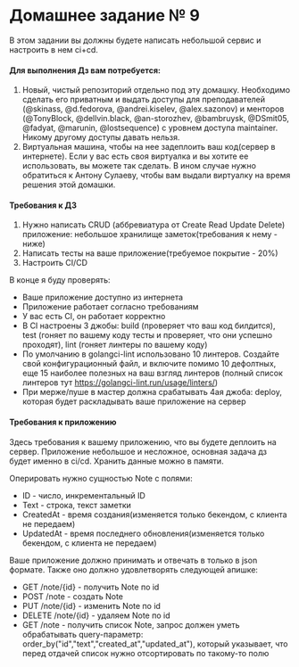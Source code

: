 # Домашнее задание № 9

В этом задании вы должны будете написать небольшой сервис и настроить в нем ci+cd.

#### Для выполнения Дз вам потребуется:

1) Новый, чистый репозиторий отдельно под эту домашку.
 Необходимо сделать его приватным и выдать доступы для преподавателей (@skinass, @d.fedorova, @andrei.kiselev, @alex.sazonov) и менторов (@TonyBlock, @dellvin.black, @an-storozhev, @bambruysk, @DSmit05, @fadyat, @marunin, @lostsequence) с уровнем доступа maintainer. Никому другому доступы давать нельзя.
2) Виртуальная машина, чтобы на нее задеплоить ваш код(сервер в интернете).
Если у вас есть своя виртуалка и вы хотите ее использовать, вы можете так сделать.
В ином случае нужно обратиться к Антону Сулаеву, чтобы вам выдали виртуалку на время решения этой домашки.

#### Требования к ДЗ

1) Нужно написать CRUD (аббревиатура от Create Read Update Delete) приложение: небольшое хранилище заметок(требования к нему - ниже)
2) Написать тесты на ваше приложение(требуемое покрытие - 20%)
3) Настроить CI/CD

В конце я буду проверять:

* Ваше приложение доступно из интернета
* Приложение работает согласно требованиям
* У вас есть CI, он работает корректно
* В CI настроены 3 джобы: build (проверяет что ваш код билдится), test (гоняет по вашему коду тесты и проверяет, что они успешно проходят), lint (гоняет линтеры по вашему коду)
* По умолчанию в golangci-lint использовано 10 линтеров.
Создайте свой конфигурационный файл, и включите помимо 10 дефолтных,
еще 15 наиболее полезных на ваш взгляд линтеров (полный список линтеров тут https://golangci-lint.run/usage/linters/)
* При мерже/пуше в мастер должна срабатывать 4ая джоба: deploy, которая будет раскладывать ваше приложение на сервер

#### Требования к приложению

Здесь требования к вашему приложению, что вы будете деплоить на сервер.
Приложение небольшое и несложное, основная задача дз будет именно в ci/cd.
Хранить данные можно в памяти.

Оперировать нужно сущностью Note с полями:

* ID - число, инкрементальный ID
* Text - строка, текст заметки
* CreatedAt - время создания(изменяется только бекендом, с клиента не передаем)
* UpdatedAt - время последнего обновления(изменяется только бекендом, с клиента не передаем)

Ваше приложение должно принимать и отвечать в только в json формате. Также оно должно удовлетворять следующей апишке:

* GET /note/{id} - получить Note по id
* POST /note  - создать Note
* PUT /note/{id} - изменить Note по id
* DELETE /note/{id} - удаляем Note по id
* GET /note - получить список Note, запрос должен уметь обрабатывать query-параметр: order_by("id","text","created_at","updated_at"), который указывает, что перед отдачей список нужно отсортировать по такому-то полю
